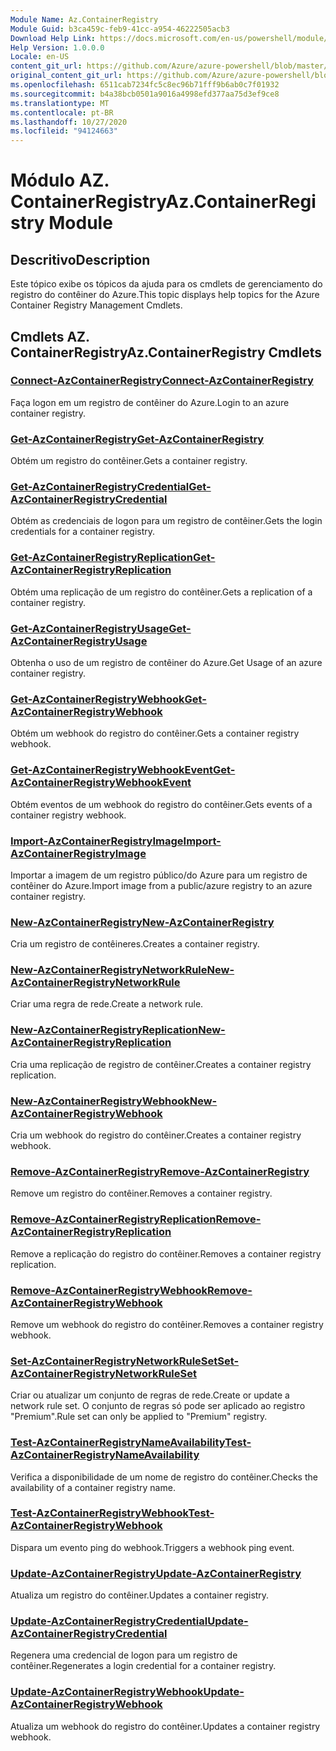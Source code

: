 ```yaml
---
Module Name: Az.ContainerRegistry
Module Guid: b3ca459c-feb9-41cc-a954-46222505acb3
Download Help Link: https://docs.microsoft.com/en-us/powershell/module/az.containerregistry
Help Version: 1.0.0.0
Locale: en-US
content_git_url: https://github.com/Azure/azure-powershell/blob/master/src/ContainerRegistry/ContainerRegistry/help/Az.ContainerRegistry.md
original_content_git_url: https://github.com/Azure/azure-powershell/blob/master/src/ContainerRegistry/ContainerRegistry/help/Az.ContainerRegistry.md
ms.openlocfilehash: 6511cab7234fc5c8ec96b71fff9b6ab0c7f01932
ms.sourcegitcommit: b4a38bcb0501a9016a4998efd377aa75d3ef9ce8
ms.translationtype: MT
ms.contentlocale: pt-BR
ms.lasthandoff: 10/27/2020
ms.locfileid: "94124663"
---
```

# <span data-ttu-id="95e6b-101">Módulo AZ. ContainerRegistry</span><span class="sxs-lookup"><span data-stu-id="95e6b-101">Az.ContainerRegistry Module</span></span>
## <span data-ttu-id="95e6b-102">Descritivo</span><span class="sxs-lookup"><span data-stu-id="95e6b-102">Description</span></span>
<span data-ttu-id="95e6b-103">Este tópico exibe os tópicos da ajuda para os cmdlets de gerenciamento do registro do contêiner do Azure.</span><span class="sxs-lookup"><span data-stu-id="95e6b-103">This topic displays help topics for the Azure Container Registry Management Cmdlets.</span></span>

## <span data-ttu-id="95e6b-104">Cmdlets AZ. ContainerRegistry</span><span class="sxs-lookup"><span data-stu-id="95e6b-104">Az.ContainerRegistry Cmdlets</span></span>
### [<span data-ttu-id="95e6b-105">Connect-AzContainerRegistry</span><span class="sxs-lookup"><span data-stu-id="95e6b-105">Connect-AzContainerRegistry</span></span>](Connect-AzContainerRegistry.md)
<span data-ttu-id="95e6b-106">Faça logon em um registro de contêiner do Azure.</span><span class="sxs-lookup"><span data-stu-id="95e6b-106">Login to an azure container registry.</span></span>

### [<span data-ttu-id="95e6b-107">Get-AzContainerRegistry</span><span class="sxs-lookup"><span data-stu-id="95e6b-107">Get-AzContainerRegistry</span></span>](Get-AzContainerRegistry.md)
<span data-ttu-id="95e6b-108">Obtém um registro do contêiner.</span><span class="sxs-lookup"><span data-stu-id="95e6b-108">Gets a container registry.</span></span>

### [<span data-ttu-id="95e6b-109">Get-AzContainerRegistryCredential</span><span class="sxs-lookup"><span data-stu-id="95e6b-109">Get-AzContainerRegistryCredential</span></span>](Get-AzContainerRegistryCredential.md)
<span data-ttu-id="95e6b-110">Obtém as credenciais de logon para um registro de contêiner.</span><span class="sxs-lookup"><span data-stu-id="95e6b-110">Gets the login credentials for a container registry.</span></span>

### [<span data-ttu-id="95e6b-111">Get-AzContainerRegistryReplication</span><span class="sxs-lookup"><span data-stu-id="95e6b-111">Get-AzContainerRegistryReplication</span></span>](Get-AzContainerRegistryReplication.md)
<span data-ttu-id="95e6b-112">Obtém uma replicação de um registro do contêiner.</span><span class="sxs-lookup"><span data-stu-id="95e6b-112">Gets a replication of a container registry.</span></span>

### [<span data-ttu-id="95e6b-113">Get-AzContainerRegistryUsage</span><span class="sxs-lookup"><span data-stu-id="95e6b-113">Get-AzContainerRegistryUsage</span></span>](Get-AzContainerRegistryUsage.md)
<span data-ttu-id="95e6b-114">Obtenha o uso de um registro de contêiner do Azure.</span><span class="sxs-lookup"><span data-stu-id="95e6b-114">Get Usage of an azure container registry.</span></span>

### [<span data-ttu-id="95e6b-115">Get-AzContainerRegistryWebhook</span><span class="sxs-lookup"><span data-stu-id="95e6b-115">Get-AzContainerRegistryWebhook</span></span>](Get-AzContainerRegistryWebhook.md)
<span data-ttu-id="95e6b-116">Obtém um webhook do registro do contêiner.</span><span class="sxs-lookup"><span data-stu-id="95e6b-116">Gets a container registry webhook.</span></span>

### [<span data-ttu-id="95e6b-117">Get-AzContainerRegistryWebhookEvent</span><span class="sxs-lookup"><span data-stu-id="95e6b-117">Get-AzContainerRegistryWebhookEvent</span></span>](Get-AzContainerRegistryWebhookEvent.md)
<span data-ttu-id="95e6b-118">Obtém eventos de um webhook do registro do contêiner.</span><span class="sxs-lookup"><span data-stu-id="95e6b-118">Gets events of a container registry webhook.</span></span>

### [<span data-ttu-id="95e6b-119">Import-AzContainerRegistryImage</span><span class="sxs-lookup"><span data-stu-id="95e6b-119">Import-AzContainerRegistryImage</span></span>](Import-AzContainerRegistryImage.md)
<span data-ttu-id="95e6b-120">Importar a imagem de um registro público/do Azure para um registro de contêiner do Azure.</span><span class="sxs-lookup"><span data-stu-id="95e6b-120">Import image from a public/azure registry to an azure container registry.</span></span>

### [<span data-ttu-id="95e6b-121">New-AzContainerRegistry</span><span class="sxs-lookup"><span data-stu-id="95e6b-121">New-AzContainerRegistry</span></span>](New-AzContainerRegistry.md)
<span data-ttu-id="95e6b-122">Cria um registro de contêineres.</span><span class="sxs-lookup"><span data-stu-id="95e6b-122">Creates a container registry.</span></span>

### [<span data-ttu-id="95e6b-123">New-AzContainerRegistryNetworkRule</span><span class="sxs-lookup"><span data-stu-id="95e6b-123">New-AzContainerRegistryNetworkRule</span></span>](New-AzContainerRegistryNetworkRule.md)
<span data-ttu-id="95e6b-124">Criar uma regra de rede.</span><span class="sxs-lookup"><span data-stu-id="95e6b-124">Create a network rule.</span></span>

### [<span data-ttu-id="95e6b-125">New-AzContainerRegistryReplication</span><span class="sxs-lookup"><span data-stu-id="95e6b-125">New-AzContainerRegistryReplication</span></span>](New-AzContainerRegistryReplication.md)
<span data-ttu-id="95e6b-126">Cria uma replicação de registro de contêiner.</span><span class="sxs-lookup"><span data-stu-id="95e6b-126">Creates a container registry replication.</span></span>

### [<span data-ttu-id="95e6b-127">New-AzContainerRegistryWebhook</span><span class="sxs-lookup"><span data-stu-id="95e6b-127">New-AzContainerRegistryWebhook</span></span>](New-AzContainerRegistryWebhook.md)
<span data-ttu-id="95e6b-128">Cria um webhook do registro do contêiner.</span><span class="sxs-lookup"><span data-stu-id="95e6b-128">Creates a container registry webhook.</span></span>

### [<span data-ttu-id="95e6b-129">Remove-AzContainerRegistry</span><span class="sxs-lookup"><span data-stu-id="95e6b-129">Remove-AzContainerRegistry</span></span>](Remove-AzContainerRegistry.md)
<span data-ttu-id="95e6b-130">Remove um registro do contêiner.</span><span class="sxs-lookup"><span data-stu-id="95e6b-130">Removes a container registry.</span></span>

### [<span data-ttu-id="95e6b-131">Remove-AzContainerRegistryReplication</span><span class="sxs-lookup"><span data-stu-id="95e6b-131">Remove-AzContainerRegistryReplication</span></span>](Remove-AzContainerRegistryReplication.md)
<span data-ttu-id="95e6b-132">Remove a replicação do registro do contêiner.</span><span class="sxs-lookup"><span data-stu-id="95e6b-132">Removes a container registry replication.</span></span>

### [<span data-ttu-id="95e6b-133">Remove-AzContainerRegistryWebhook</span><span class="sxs-lookup"><span data-stu-id="95e6b-133">Remove-AzContainerRegistryWebhook</span></span>](Remove-AzContainerRegistryWebhook.md)
<span data-ttu-id="95e6b-134">Remove um webhook do registro do contêiner.</span><span class="sxs-lookup"><span data-stu-id="95e6b-134">Removes a container registry webhook.</span></span>

### [<span data-ttu-id="95e6b-135">Set-AzContainerRegistryNetworkRuleSet</span><span class="sxs-lookup"><span data-stu-id="95e6b-135">Set-AzContainerRegistryNetworkRuleSet</span></span>](Set-AzContainerRegistryNetworkRuleSet.md)
<span data-ttu-id="95e6b-136">Criar ou atualizar um conjunto de regras de rede.</span><span class="sxs-lookup"><span data-stu-id="95e6b-136">Create or update a network rule set.</span></span> <span data-ttu-id="95e6b-137">O conjunto de regras só pode ser aplicado ao registro "Premium".</span><span class="sxs-lookup"><span data-stu-id="95e6b-137">Rule set can only be applied to "Premium" registry.</span></span>

### [<span data-ttu-id="95e6b-138">Test-AzContainerRegistryNameAvailability</span><span class="sxs-lookup"><span data-stu-id="95e6b-138">Test-AzContainerRegistryNameAvailability</span></span>](Test-AzContainerRegistryNameAvailability.md)
<span data-ttu-id="95e6b-139">Verifica a disponibilidade de um nome de registro do contêiner.</span><span class="sxs-lookup"><span data-stu-id="95e6b-139">Checks the availability of a container registry name.</span></span>

### [<span data-ttu-id="95e6b-140">Test-AzContainerRegistryWebhook</span><span class="sxs-lookup"><span data-stu-id="95e6b-140">Test-AzContainerRegistryWebhook</span></span>](Test-AzContainerRegistryWebhook.md)
<span data-ttu-id="95e6b-141">Dispara um evento ping do webhook.</span><span class="sxs-lookup"><span data-stu-id="95e6b-141">Triggers a webhook ping event.</span></span>

### [<span data-ttu-id="95e6b-142">Update-AzContainerRegistry</span><span class="sxs-lookup"><span data-stu-id="95e6b-142">Update-AzContainerRegistry</span></span>](Update-AzContainerRegistry.md)
<span data-ttu-id="95e6b-143">Atualiza um registro do contêiner.</span><span class="sxs-lookup"><span data-stu-id="95e6b-143">Updates a container registry.</span></span>

### [<span data-ttu-id="95e6b-144">Update-AzContainerRegistryCredential</span><span class="sxs-lookup"><span data-stu-id="95e6b-144">Update-AzContainerRegistryCredential</span></span>](Update-AzContainerRegistryCredential.md)
<span data-ttu-id="95e6b-145">Regenera uma credencial de logon para um registro de contêiner.</span><span class="sxs-lookup"><span data-stu-id="95e6b-145">Regenerates a login credential for a container registry.</span></span>

### [<span data-ttu-id="95e6b-146">Update-AzContainerRegistryWebhook</span><span class="sxs-lookup"><span data-stu-id="95e6b-146">Update-AzContainerRegistryWebhook</span></span>](Update-AzContainerRegistryWebhook.md)
<span data-ttu-id="95e6b-147">Atualiza um webhook do registro do contêiner.</span><span class="sxs-lookup"><span data-stu-id="95e6b-147">Updates a container registry webhook.</span></span>

